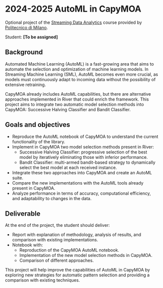 # 2024-2025 AutoML in CapyMOA

Optional project of the [Streaming Data Analytics](http://emanueledellavalle.org/teaching/streaming-data-analytics-2023-24/) course provided by [Politecnico di Milano](https://www11.ceda.polimi.it/schedaincarico/schedaincarico/controller/scheda_pubblica/SchedaPublic.do?&evn_default=evento&c_classe=811164&polij_device_category=DESKTOP&__pj0=0&__pj1=d563c55e73c3035baf5b0bab2dda086b).

Student: **[To be assigned]**

## Background
Automated Machine Learning (AutoML) is a fast-growing area that aims to automate the selection and optimization of machine learning models. In Streaming Machine Learning (SML), AutoML becomes even more crucial, as models must continuously adapt to incoming data without the possibility of extensive retraining.

CapyMOA already includes AutoML capabilities, but there are alternative approaches implemented in River that could enrich the framework. This project aims to integrate two automatic model selection methods into CapyMOA: Successive Halving Classifier and Bandit Classifier.

## Goals and objectives
- Reproduce the AutoML notebook of CapyMOA to understand the current functionality of the library.
- Implement in CapyMOA two model selection methods present in River:
  - Successive Halving Classifier: progressive selection of the best model by iteratively eliminating those with inferior performance.
  - Bandit Classifier: multi-armed bandit-based strategy to dynamically select the best model at each received instance.
- Integrate these two approaches into CapyMOA and create an AutoML suite.
- Compare the new implementations with the AutoML tools already present in CapyMOA.
- Analyze performance in terms of accuracy, computational efficiency, and adaptability to changes in the data.

## Deliverable
At the end of the project, the student should deliver:
- Report with explanation of methodology, analysis of results, and comparison with existing implementations.
- Notebook with:
  - Reproduction of the CapyMOA AutoML notebook.
  - Implementation of the new model selection methods in CapyMOA.
  - Comparison of different approaches.

This project will help improve the capabilities of AutoML in CapyMOA by exploring new strategies for automatic pattern selection and providing a comparison with existing techniques.


